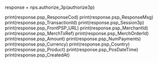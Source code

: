 
response = nps.authorize_3p(authorize3p)

print(response.psp_ResponseCod)
print(response.psp_ResponseMsg)
print(response.psp_TransactionId)
print(response.psp_Session3p)
print(response.psp_FrontPSP_URL)
print(response.psp_MerchantId)
print(response.psp_MerchTxRef)
print(response.psp_MerchOrderId)
print(response.psp_Amount)
print(response.psp_NumPayments)
print(response.psp_Currency)
print(response.psp_Country)
print(response.psp_Product)
print(response.psp_PosDateTime)
print(response.psp_CreatedAt)
